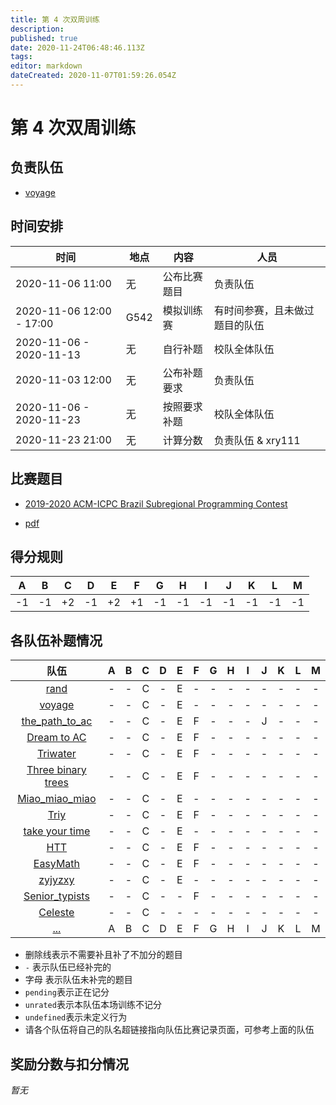 ```yaml
---
title: 第 4 次双周训练
description: 
published: true
date: 2020-11-24T06:48:46.113Z
tags: 
editor: markdown
dateCreated: 2020-11-07T01:59:26.054Z
---
```


# 第 4 次双周训练

## 负责队伍

* [voyage](/team/voyage)

## 时间安排

| 时间 | 地点  | 内容 | 人员 |
|---|---|---|---|
| 2020-11-06 11:00 | 无 | 公布比赛题目 | 负责队伍 |
| 2020-11-06 12:00 - 17:00 | G542 | 模拟训练赛 | 有时间参赛，且未做过题目的队伍 |
| 2020-11-06 - 2020-11-13 | 无 | 自行补题 | 校队全体队伍 |
| 2020-11-03 12:00 | 无 | 公布补题要求 | 负责队伍 |
| 2020-11-06 - 2020-11-23 | 无 | 按照要求补题 | 校队全体队伍 |
| 2020-11-23 21:00 | 无 | 计算分数 | 负责队伍 & xry111 |

## 比赛题目

* [2019-2020 ACM-ICPC Brazil Subregional Programming Contest](https://codeforces.com/group/2l2uaz0vCx/contest/102346)

* [pdf](https://codeforces.com/group/2l2uaz0vCx/contest/102346/attachments/download/9358/maratona_en.pdf)

## 得分规则
|A|B|C|D|E|F|G|H|I|J|K|L|M|
|:-:|:-:|:-:|:-:|:-:|:-:|:-:|:-:|:-:|:-:|:-:|:-:|:-:|
|-1|-1|+2|-1|+2|+1|-1|-1|-1|-1|-1|-1|-1|

## 各队伍补题情况

|队伍|A|B|C|D|E|F|G|H|I|J|K|L|M|
|:-:|:-:|:-:|:-:|:-:|:-:|:-:|:-:|:-:|:-:|:-:|:-:|:-:|:-:|
|[rand](/team/rand/trainings/GYM-102391)|-|-|C|-|E|-|-|-|-|-|-|-|-|
|[voyage](/team/voyage/gym102346)|-|-|C|-|E|-|-|-|-|-|-|-|-|
|[the_path_to_ac](/team/the_path_to_ac)|-|-|C|-|E|F|-|-|-|J|-|-|-|
|[Dream to AC](/team/DreamToAc/训练记录/第四次双周训练)|-|-|C|-|E|F|-|-|-|-|-|-|-|
|[Triwater](/team/Triwater/TrainingRecords/2019-2020ACM-ICPCBrazil)|-|-|C|-|E|F|-|-|-|-|-|-|-|
|[Three binary trees](/team/Three)|-|-|C|-|E|F|-|-|-|-|-|-|-|
|[Miao_miao_miao](/team/Miao_miao_miao/双周训练4)|-|-|C|-|E|-|-|-|-|-|-|-|-|
|[Triy](/team/Triy/双周训练4)|-|-|C|-|E|F|-|-|-|-|-|-|-|
|[take your time](/team/take-your-time/train-records/icpc2020brazil)|-|-|C|-|E|-|-|-|-|-|-|-|-|
|[HTT](/team/HTT/ACM-ICPC巴西分区)|-|-|C|-|E|F|-|-|-|-|-|-|-|
|[EasyMath](/team/EasyMath/训练记录/EasyMath)|-|-|C|-|E|F|-|-|-|-|-|-|-|
|[zyjyzxy](/team/zyjyzxy/GYM102346)|-|-|C|-|E|-|-|-|-|-|-|-|-|
|[Senior_typists](/team/SeniorTypists/%E7%AC%AC%E5%9B%9B%E6%AC%A1%E8%AE%AD%E7%BB%83%E8%AE%B0%E5%BD%95)|-|-|C|-|-|F|-|-|-|-|-|-|-|
|[Celeste](/team/Celeste/2019-2020-Brazil-Subregional)|-|-|C|-|-|-|-|-|-|-|-|-|-|
|[...](/team/)|A|B|C|D|E|F|G|H|I|J|K|L|M|


* 删除线表示不需要补且补了不加分的题目
* `-` 表示队伍已经补完的
* 字母 表示队伍未补完的题目
* `pending`表示正在记分
* `unrated`表示本队伍本场训练不记分
* `undefined`表示未定义行为
* 请各个队伍将自己的队名超链接指向队伍比赛记录页面，可参考上面的队伍

## 奖励分数与扣分情况

*暂无*
